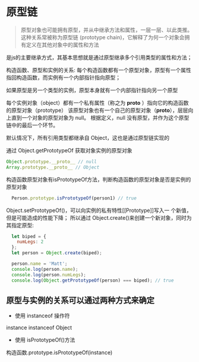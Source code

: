 # 原型链

> 原型对象也可能拥有原型，并从中继承方法和属性，一层一层、以此类推。这种关系常被称为原型链 (prototype chain)，它解释了为何一个对象会拥有定义在其他对象中的属性和方法

是js的主要继承方式，其基本思想就是通过原型继承多个引用类型的属性和方法；

构造函数、原型和实例的关系: 每个构造函数都有一个原型对象，原型有一个属性指回构造函数，而实例有一个内部指针指向原型；

如果原型是另一个类型的实例，原型本身就有一个内部指针指向另一个原型

每个实例对象（object）都有一个私有属性（称之为 __proto__ ）指向它的构造函数的原型对象（prototype）
该原型对象也有一个自己的原型对象（__proto__），层层向上直到一个对象的原型对象为 null。
根据定义，null 没有原型，并作为这个原型链中的最后一个环节。

默认情况下，所有引用类型都继承自 Object，这也是通过原型链实现的

通过 Object.getPrototypeOf 获取对象实例的原型对象

```js
Object.prototype.__proto__ // null
Array.prototype.__proto__ // Object
```

构造函数原型对象有isPrototypeOf方法，判断构造函数的原型对象是否是实例的原型对象

```js
  Person.prototype.isPrototypeOf(person1) // true
```

Object.setPrototypeOf()，可以向实例的私有特性[[Prototype]]写入一 个新值，但是可能造成的性能下降；
所以通过 Object.create()来创建一个新对象，同时为其指定原型:

```js
  let biped = {
    numLegs: 2
  };
  let person = Object.create(biped);

  person.name = 'Matt';
  console.log(person.name);
  console.log(person.numLegs); 
  console.log(Object.getPrototypeOf(person) === biped); // true
```

## 原型与实例的关系可以通过两种方式来确定

- 使用 instanceof 操作符

instance instanceof Object

- 使用 isPrototypeOf()方法

构造函数.prototype.isPrototypeOf(instance)
